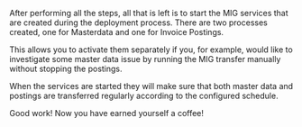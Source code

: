 After performing all the steps, all that is left is to start the MIG services that are created during the deployment process. There are two processes created, one for Masterdata and one for Invoice Postings. 

This allows you to activate them separately if you, for example, would like to investigate some master data issue by running the MIG transfer manually without stopping the postings.

When the services are started they will make sure that both master data and postings are transferred regularly according to the configured schedule.

Good work! Now you have earned yourself a coffee!